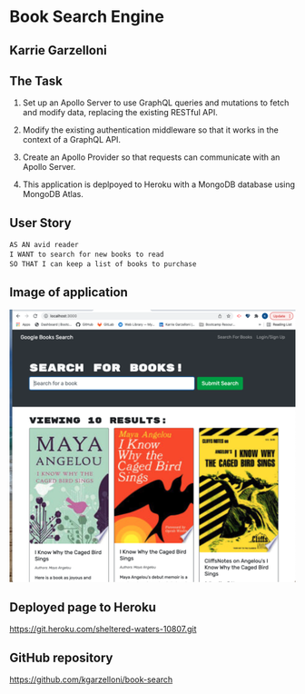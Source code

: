 # Book Search Engine

## Karrie Garzelloni

## The Task

1. Set up an Apollo Server to use GraphQL queries and mutations to fetch and modify data, replacing the existing RESTful API.

2. Modify the existing authentication middleware so that it works in the context of a GraphQL API.

3. Create an Apollo Provider so that requests can communicate with an Apollo Server.

4. This application is deplpoyed to Heroku with a MongoDB database using MongoDB Atlas. 

## User Story

```md
AS AN avid reader
I WANT to search for new books to read
SO THAT I can keep a list of books to purchase
```


## Image of application
![Screenshot](booksearch.png "deployed page screenshot of book search application")


## Deployed page to Heroku
https://git.heroku.com/sheltered-waters-10807.git


## GitHub repository
https://github.com/kgarzelloni/book-search